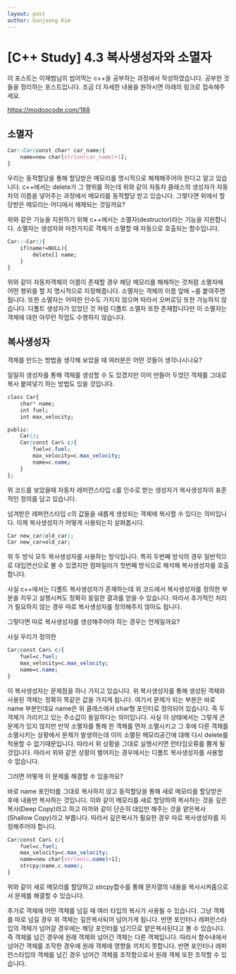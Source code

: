 ```yaml
---
layout: post
author: Gunjoong Kim
---
```

# [C++ Study] 4.3 복사생성자와 소멸자
이 포스트는 이재범님의 씹어먹는 c++을 공부하는 과정에서 작성하였습니다. 공부한 것들을 정리하는 포스트입니다. 조금 더 자세한 내용을 원하시면 아래의 링크로 접속해주세요.

https://modoocode.com/188

## 소멸자
```css
Car::Car(const char* car_name){
    name=new char[strlen(car_name)+1];
}
```

우리는 동적할당을 통해 할당받은 메모리를 명시적으로 해제해주어야 한다고 알고 있습니다. c++에서는 delete가 그 행위를 하는데 위와 같이 자동차 클래스의 생성자가 자동차의 이름을 넣어주는 과정에서 메모리를 동적할당 받고 있습니다. 그렇다면 위에서 할당받은 메모리는 어디에서 해제되는 것일까요? 

위와 같은 기능을 지원하기 위해 c++에서는 소멸자(destructor)라는 기능을 지원합니다. 소멸자는 생성자와 마찬가지로 객체가 소멸할 때 자동으로 호출되는 함수입니다.

```css
Car::~Car(){
    if(name!=NULL){
        delete[] name;
    }
}
```

위와 같이 자동차객체의 이름이 존재할 경우 해당 메모리를 해제하는 것처럼 소멸자에 어떤 행위를 할 지 명시적으로 지정해줍니다. 소멸자는 객체의 이름 앞에 ~를 붙여주면 됩니다. 또한 소멸자는 어떠한 인수도 가지지 않으며 따라서 오버로딩 또한 가능하지 않습니다. 디폴트 생성자가 있었던 것 처럼 디폴트 소멸자 또한 존재합니다만 이 소멸자는 객체에 대한 아무런 작업도 수행하지 않습니다.

## 복사생성자
객체를 만드는 방법을 생각해 보았을 때 여러분은 어떤 것들이 생각나시나요?

일일히 생성자를 통해 객체를 생성할 수 도 있겠지만 이미 만들어 두었던 객체를 그대로 복사 붙여넣기 하는 방법도 있을 것입니다.

```css
class Car{
    char* name;
    int fuel;
    int max_velocity;

public:
    Car();
    Car(const Car& c){
        fuel=c.fuel;
        max_velocity=c.max_velocity;
        name=c.name;
    }
};
```
위 코드를 보았을때 자동차 레퍼런스타입 c를 인수로 받는 생성자가 복사생성자의 표준적인 정의를 담고 있습니다.

넘겨받은 레퍼런스타입 c의 값들을 새롭게 생성되는 객체에 복사할 수 있다는 의미입니다. 이제 복사생성자가 어떻게 사용되는지 살펴봅시다.

```css
Car new_car(old_car);
Car new_car=old_car;
```
위 두 방식 모두 복사생성자를 사용하는 방식입니다. 특히 두번째 방식의 경우 일반적으로 대입연산으로 볼 수 있겠지만 컴파일러가 첫번째 방식으로 해석해 복사생성자를 호출합니다.

사실 c++에서는 디폴트 복사생성자가 존재하는데 위 코드에서 복사생성자를 정의한 부분을 지우고 실행시켜도 정확히 동일한 결과를 얻을 수 있습니다. 따라서 추가적인 처리가 필요하지 않는 경우 따로 복사생성자를 정의해주지 않아도 됩니다.

그렇다면 따로 복사생성자를 생성해주어야 하는 경우는 언제일까요?

사실 우리가 정의한
```css
Car(const Car& c){
    fuel=c.fuel;
    max_velocity=c.max_velocity;
    name=c.name;
}
```
이 복사생성자는 문제점을 하나 가지고 있습니다. 위 복사생성자를 통해 생성된 객체와 사용된 객체는 정확히 똑같은 값을 가지게 됩니다. 여기서 문제가 되는 부분은 바로 name 부분인데요 name은 위 클래스에서 char형 포인터로 정의되어 있습니다. 즉 두 객체가 가리키고 있는 주소값이 동일하다는 의미입니다. 사실 이 상태에서는 그렇게 큰 문제가 있지 않지만 만약 소멸자를 통해 한 객체를 먼저 소멸시키고 그 후에 다른 객체를 소멸시키는 상황에서 문제가 발생하는데 이미 소멸된 메모리공간에 대해 다시 delete를 적용할 수 없기때문입니다. 따라서 위 상황을 그대로 실행시키면 런타임오류를 뿜게 될 것입니다. 따라서 위와 같은 상황이 벌어지는 경우에서는 디폴트 복사생성자를 사용할 수 없습니다.

그러면 어떻게 이 문제를 해결할 수 있을까요? 

바로 name 포인터를 그대로 복사하지 않고 동적할당을 통해 새로 메모리를 할당받은 후에 내용만 복사하는 것입니다. 이와 같이 메모리를 새로 할당하여 복사하는 것을 깊은복사(Deep Copy)라고 하고 아까와 같이 단순히 대입만 해주는 것을 얕은복사(Shallow Copy)라고 부릅니다. 따라서 깊은복사가 필요한 경우 따로 복사생성자를 지정해주어야 합니다.
```css
Car(const Car& c){
    fuel=c.fuel;
    max_velocity=c.max_velocity;
    name=new char[strlen(c.name)+1];
    strcpy(name,c.name);
}
```
위와 같이 새로 메모리를 할당하고 strcpy합수를 통해 문자열의 내용을 복사시켜줌으로서 문제를 해결할 수 있습니다.

추가로 객체에 어떤 객체를 넘길 때 여러 타입의 복사가 사용될 수 있습니다. 그냥 객체를 따로 넘길 경우 위 객체는 깊은복사되어 넘어가게 됩니다. 반면 포인터나 레퍼런스타입의 객체가 넘어갈 경우에는 해당 포인터를 넘기므로 얕은복사된다고 볼 수 있습니다. 즉 객체를 넘긴 경우에 원래 객체와 넘어간 객체는 다른 객체입니다. 따라서 함수내에서 넘어간 객체를 조작한 경우에 원래 객체에 영향을 끼치지 못합니다. 반면 포인터나 레퍼런스타입의 객체를 넘긴 경우 넘어간 객체를 조작함으로서 원래 객체 또한 조작할 수 있습니다.






